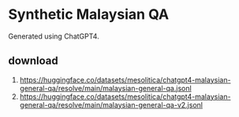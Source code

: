 # Synthetic Malaysian QA

Generated using ChatGPT4.

## download

1. https://huggingface.co/datasets/mesolitica/chatgpt4-malaysian-general-qa/resolve/main/malaysian-general-qa.jsonl
2. https://huggingface.co/datasets/mesolitica/chatgpt4-malaysian-general-qa/resolve/main/malaysian-general-qa-v2.jsonl